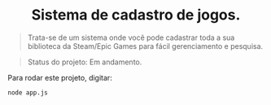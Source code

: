 <h1 align="center"> Sistema de cadastro de jogos.</h1>

> Trata-se de um sistema onde você pode cadastrar toda a sua biblioteca da Steam/Epic Games para fácil gerenciamento e pesquisa.

> Status do projeto: Em andamento.

Para rodar este projeto, digitar:

```
node app.js
```
